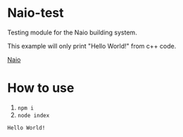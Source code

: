 # Naio-test
Testing module for the Naio building system.

This example will only print "Hello World!" from c++ code.

[Naio](https://github.com/wilhelmmatilainen/naio)

# How to use
1. `npm i`
2. `node index`

```
Hello World!
```
